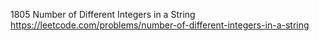 1805 Number of Different Integers in a String https://leetcode.com/problems/number-of-different-integers-in-a-string